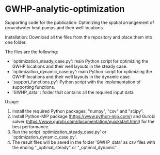 # GWHP-analytic-optimization
Supporting code for the publication: Optimizing the spatial arrangement of groundwater heat pumps and their well locations

Installation: 
Download all the files from the repository and place them into one folder.

The files are the following:
- 'optimization_steady_case.py': main Python script for optimizing the GWHP locations and their well layouts in the steady case.
- 'optimization_dynamic_case.py': main Python script for optimizing the GWHP locations and their well layouts in the dynamic case.
- 'support_functions.py': Python script with the implementation of supporting functions. 
- 'GWHP_data' : folder that contains all the required input data 
    
Usage:
1) Install the required Python packages: "numpy", "csv" and "scipy".
2) Install Python-MIP package (https://www.python-mip.com/) and Gurobi solver (https://www.gurobi.com/documentation/quickstart.html) for the best performance. 
3) Run the script 'optimization_steady_case.py' or 'optimization_dynamic_case.py'.
4) The result files will be saved in the folder 'GWHP_data' as csv files with the ending "_optimal_steady" or "_optimal_dynamic". 
 
